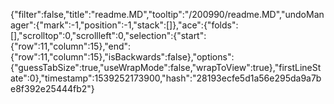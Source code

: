 {"filter":false,"title":"readme.MD","tooltip":"/200990/readme.MD","undoManager":{"mark":-1,"position":-1,"stack":[]},"ace":{"folds":[],"scrolltop":0,"scrollleft":0,"selection":{"start":{"row":11,"column":15},"end":{"row":11,"column":15},"isBackwards":false},"options":{"guessTabSize":true,"useWrapMode":false,"wrapToView":true},"firstLineState":0},"timestamp":1539252173900,"hash":"28193ecfe5d1a56e295da9a7be8f392e25444fb2"}